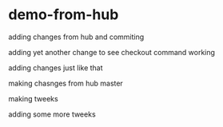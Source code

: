 # demo-from-hub
adding changes from hub and commiting 

adding yet another change to see checkout command working

adding changes just like that

making chasnges from hub master

making tweeks

adding some more tweeks
